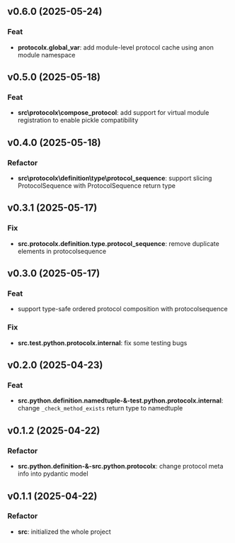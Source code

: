 ## v0.6.0 (2025-05-24)

### Feat

- **protocolx.global_var**: add module-level protocol cache using anon module namespace

## v0.5.0 (2025-05-18)

### Feat

- **src\protocolx\compose_protocol**: add support for virtual module registration to enable pickle compatibility

## v0.4.0 (2025-05-18)

### Refactor

- **src\protocolx\definition\type\protocol_sequence**: support slicing ProtocolSequence with ProtocolSequence return type

## v0.3.1 (2025-05-17)

### Fix

- **src.protocolx.definition.type.protocol_sequence**: remove duplicate elements in protocolsequence

## v0.3.0 (2025-05-17)

### Feat

- support type-safe ordered protocol composition with protocolsequence

### Fix

- **src.test.python.protocolx.internal**: fix some testing bugs

## v0.2.0 (2025-04-23)

### Feat

- **src.python.definition.namedtuple-&-test.python.protocolx.internal**: change `_check_method_exists` return type to namedtuple

## v0.1.2 (2025-04-22)

### Refactor

- **src.python.definition-&-src.python.protocolx**: change protocol meta info into pydantic model

## v0.1.1 (2025-04-22)

### Refactor

- **src**: initialized the whole project
